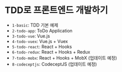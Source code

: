 # TDD로 프론트엔드 개발하기

- `1-basic`: TDD 기본 예제
- `2-todo-app`: ToDo Application
- `3-todo-vue`: Vue.js
- `4-todo-vuex`: Vue.js + Vuex
- `5-todo-react`: React + Hooks
- `6-todo-redux`: React + Hooks + Redux
- `7-todo-mobx`: React + Hooks + MobX (업데이트 예정)
- `8-codeceptjs`: CodeceptJS (업데이트 예정)
